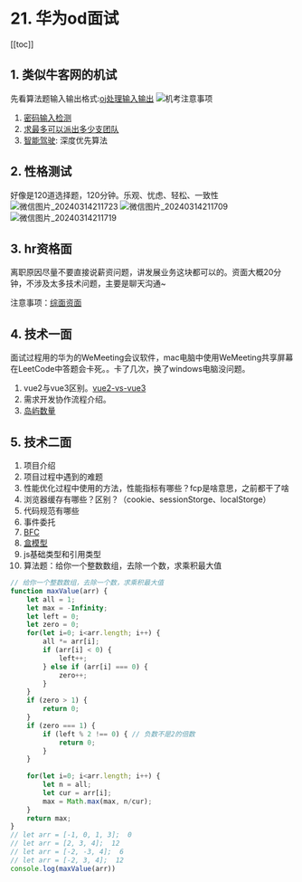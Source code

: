 # 21. 华为od面试
[[toc]]

## 1. 类似牛客网的机试
先看算法题输入输出格式:[oj处理输入输出](https://mybells.github.io/blog/Other/15.%20oj%E5%A4%84%E7%90%86%E8%BE%93%E5%85%A5%E8%BE%93%E5%87%BA.html)
![机考注意事项](/images/Other/机考注意事项.jpg)

1. [密码输入检测](https://mybells.github.io/book/%E5%8D%8E%E4%B8%BAod%E7%AE%97%E6%B3%95%E9%A2%98%E5%BA%93-c%E5%8D%B7100%E5%88%86/6.%20%E5%AF%86%E7%A0%81%E8%BE%93%E5%85%A5%E6%A3%80%E6%B5%8B.html)
2. [求最多可以派出多少支团队](https://mybells.github.io/book/%E5%8D%8E%E4%B8%BAod%E7%AE%97%E6%B3%95%E9%A2%98%E5%BA%93-c%E5%8D%B7100%E5%88%86/50.%20%E6%B1%82%E6%9C%80%E5%A4%9A%E5%8F%AF%E4%BB%A5%E6%B4%BE%E5%87%BA%E5%A4%9A%E5%B0%91%E6%94%AF%E5%9B%A2%E9%98%9F.html)
3. [智能驾驶](https://hydro.ac/d/HWOD2023/p/OD430): 深度优先算法

## 2. 性格测试
好像是120道选择题，120分钟。乐观、忧虑、轻松、一致性
![微信图片_20240314211723](/images/Other/微信图片_20240314211723.jpg)
![微信图片_20240314211709](/images/Other/微信图片_20240314211709.jpg)
![微信图片_20240314211719](/images/Other/微信图片_20240314211719.jpg)

## 3. hr资格面
离职原因尽量不要直接说薪资问题，讲发展业务这块都可以的。资面大概20分钟，不涉及太多技术问题，主要是聊天沟通~

注意事项：[综面资面](https://github.com/mybells/MyBlog/tree/master/docs/.vuepress/public/综面资面.pdf)

## 4. 技术一面
面试过程用的华为的WeMeeting会议软件，mac电脑中使用WeMeeting共享屏幕在LeetCode中答题会卡死。。卡了几次，换了windows电脑没问题。

1. vue2与vue3区别。[vue2-vs-vue3](https://mybells.github.io/blog/Other/17.%20%E9%9D%A2%E8%AF%95%E9%97%AE%E9%A2%982.html#vue2-vs-vue3)
2. 需求开发协作流程介绍。
3. [岛屿数量](https://leetcode.cn/problems/number-of-islands/description/)

## 5. 技术二面
1. 项目介绍
2. 项目过程中遇到的难题
3. 性能优化过程中使用的方法，性能指标有哪些？fcp是啥意思，之前都干了啥
4. 浏览器缓存有哪些？区别？（cookie、sessionStorge、localStorge）
5. 代码规范有哪些
6. 事件委托
7. [BFC](https://mybells.github.io/blog/Other/11.%20%E5%89%8D%E7%AB%AF%E9%9D%A2%E8%AF%95%E5%8F%AF%E8%83%BD%E4%BC%9A%E9%97%AE%E5%88%B0%EF%BC%9F.html#_7-bfc-%E5%9D%97%E7%BA%A7%E6%A0%BC%E5%BC%8F%E4%B8%8A%E4%B8%8B%E6%96%87)
8. [盒模型](https://mybells.github.io/blog/Other/11.%20%E5%89%8D%E7%AB%AF%E9%9D%A2%E8%AF%95%E5%8F%AF%E8%83%BD%E4%BC%9A%E9%97%AE%E5%88%B0%EF%BC%9F.html#_6-%E7%9B%92%E6%A8%A1%E5%9E%8B)
9. js基础类型和引用类型
10. 算法题：给你一个整数数组，去除一个数，求乘积最大值
```js
// 给你一个整数数组，去除一个数，求乘积最大值
function maxValue(arr) {
    let all = 1;
    let max = -Infinity;
    let left = 0;
    let zero = 0;
    for(let i=0; i<arr.length; i++) {
        all *= arr[i];
        if (arr[i] < 0) {
            left++;
        } else if (arr[i] === 0) {
            zero++;
        }
    }
    if (zero > 1) {
        return 0;
    }
    if (zero === 1) {
        if (left % 2 !== 0) { // 负数不是2的倍数
            return 0;
        }
    }
    
    for(let i=0; i<arr.length; i++) {
        let n = all;
        let cur = arr[i];
        max = Math.max(max, n/cur);
    }
    return max;
}
// let arr = [-1, 0, 1, 3];  0
// let arr = [2, 3, 4];  12
// let arr = [-2, -3, 4];  6
// let arr = [-2, 3, 4];  12
console.log(maxValue(arr))

```

